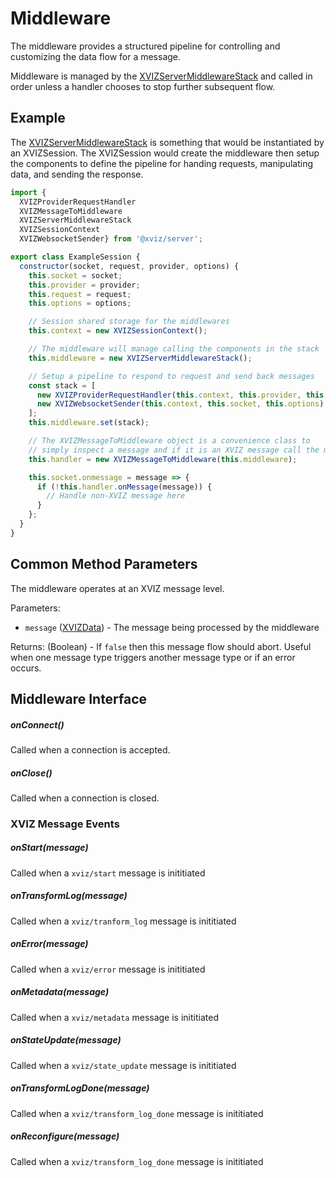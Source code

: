 # Middleware

The middleware provides a structured pipeline for controlling and customizing the data flow for a
message.

Middleware is managed by the
[XVIZServerMiddlewareStack](/docs/api-reference/server/xviz-server-middleware-stack.md) and called
in order unless a handler chooses to stop further subsequent flow.

## Example

The [XVIZServerMiddlewareStack](/docs/api-reference/server/xviz-server-middleware-stack.md) is
something that would be instantiated by an XVIZSession. The XVIZSession would create the middleware
then setup the components to define the pipeline for handing requests, manipulating data, and
sending the response.

```js
import {
  XVIZProviderRequestHandler
  XVIZMessageToMiddleware
  XVIZServerMiddlewareStack
  XVIZSessionContext
  XVIZWebsocketSender} from '@xviz/server';

export class ExampleSession {
  constructor(socket, request, provider, options) {
    this.socket = socket;
    this.provider = provider;
    this.request = request;
    this.options = options;

    // Session shared storage for the middlewares
    this.context = new XVIZSessionContext();

    // The middleware will manage calling the components in the stack
    this.middleware = new XVIZServerMiddlewareStack();

    // Setup a pipeline to respond to request and send back messages
    const stack = [
      new XVIZProviderRequestHandler(this.context, this.provider, this.middleware, this.options),
      new XVIZWebsocketSender(this.context, this.socket, this.options)
    ];
    this.middleware.set(stack);

    // The XVIZMessageToMiddleware object is a convenience class to
    // simply inspect a message and if it is an XVIZ message call the middleware
    this.handler = new XVIZMessageToMiddleware(this.middleware);

    this.socket.onmessage = message => {
      if (!this.handler.onMessage(message)) {
        // Handle non-XVIZ message here
      }
    };
  }
}
```

## Common Method Parameters

The middleware operates at an XVIZ message level.

Parameters:

- `message` ([XVIZData](/docs/api-reference/io/xviz-data.md)) - The message being processed by the
  middleware

Returns: (Boolean) - If `false` then this message flow should abort. Useful when one message type
triggers another message type or if an error occurs.

## Middleware Interface

##### onConnect()

Called when a connection is accepted.

##### onClose()

Called when a connection is closed.

### XVIZ Message Events

##### onStart(message)

Called when a `xviz/start` message is inititiated

##### onTransformLog(message)

Called when a `xviz/tranform_log` message is inititiated

##### onError(message)

Called when a `xviz/error` message is inititiated

##### onMetadata(message)

Called when a `xviz/metadata` message is inititiated

##### onStateUpdate(message)

Called when a `xviz/state_update` message is inititiated

##### onTransformLogDone(message)

Called when a `xviz/transform_log_done` message is inititiated

##### onReconfigure(message)

Called when a `xviz/transform_log_done` message is inititiated

